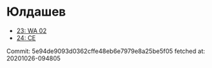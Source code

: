 # Юлдашев
- [23: WA 02](23.md)
- [24: CE](24.md)

Commit: 5e94de9093d0362cffe48eb6e7979e8a25be5f05
 fetched at: 20201026-094805
